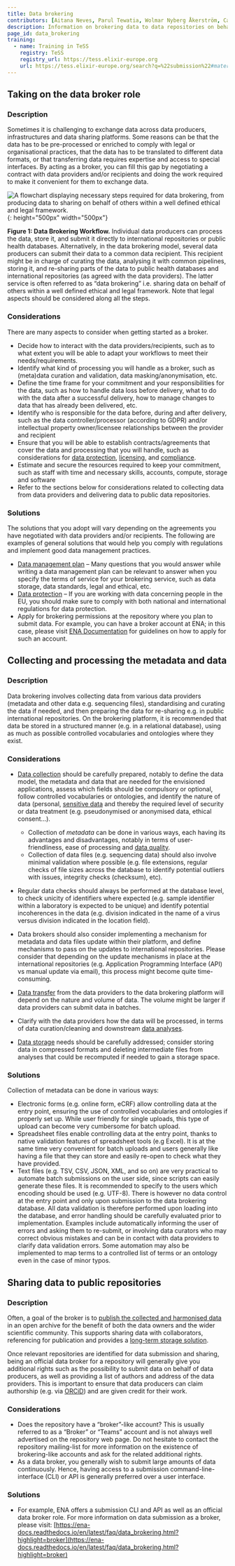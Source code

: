 ```yaml
---
title: Data brokering
contributors: [Aitana Neves, Parul Tewatia, Wolmar Nyberg Åkerström, Carla Cummins, Nils Peder Willassen, Nazeefa Fatima]
description: Information on brokering data to data repositories on behalf of data producers.
page_id: data_brokering
training:
  - name: Training in TeSS
    registry: TeSS
    registry_url: https://tess.elixir-europe.org
    url: https://tess.elixir-europe.org/search?q=%22submission%22#materials
---
```


## Taking on the data broker role 
### Description
Sometimes it is challenging to exchange data across data producers, infrastructures and data sharing platforms. Some reasons can be that the data has to be pre-processed or enriched to comply with legal or organisational practices, that the data has to be translated to different data formats, or that transferring data requires expertise and access to special interfaces. By acting as a broker, you can fill this gap by negotiating a contract with data providers and/or recipients and doing the work required to make it convenient for them to exchange data.

![A flowchart displaying necessary steps required for data brokering, from producing data to sharing on behalf of others within a well defined ethical and legal framework.](/images/data_brokering_figure.svg){: height="500px" width="500px"}

**Figure 1: Data Brokering Workflow.** Individual data producers can process the data, store it, and submit it directly to international repositories or public health databases. Alternatively, in the data brokering model, several data producers can submit their data to a common data recipient. This recipient might be in charge of curating the data, analysing it with common pipelines, storing it, and re-sharing parts of the data to public health databases and international repositories (as agreed with the data providers). The latter service is often referred to as “data brokering” i.e. sharing data on behalf of others within a well defined ethical and legal framework. Note that legal aspects should be considered along all the steps.

### Considerations
There are many aspects to consider when getting started as a broker.

* Decide how to interact with the data providers/recipients, such as to what extent you will be able to adapt your workflows to meet their needs/requirements. 
* Identify what kind of processing you will handle as a broker, such as (meta)data curation and validation, data masking/anonymisation, etc.
* Define the time frame for your commitment and your responsibilities for the data, such as how to handle data loss before delivery, what to do with the data after a successful delivery, how to manage changes to data that has already been delivered, etc.
* Identify who is responsible for the data before, during and after delivery, such as the data controller/processor (according to GDPR) and/or intellectual property owner/licensee relationships between the provider and recipient
* Ensure that you will be able to establish contracts/agreements that cover the data and processing that you will handle, such as considerations for [data protection](data_protection), [licensing](licensing), and [compliance](compliance_monitoring).
* Estimate and secure the resources required to keep your commitment, such as staff with time and necessary skills, accounts, compute, storage and software
* Refer to the sections below for considerations related to collecting data from data providers and delivering data to public data repositories.


### Solutions

The solutions that you adopt will vary depending on the agreements you have negotiated with data providers and/or recipients. The following are examples of general solutions that would help you comply with regulations and implement good data management practices.
* [Data management plan](data_management_plan) – Many questions that you would answer while writing a data management plan can be relevant to answer when you specify the terms of service for your brokering service, such as data storage, data standards, legal and ethical, etc. 
* [Data protection](data_protection) – If you are working with data concerning people in the EU, you should make sure to comply with both national and international regulations for data protection.
* Apply for brokering permissions at the repository where you plan to submit data. For example, you can have a broker account at ENA; in this case, please visit [ENA Documentation](https://ena-docs.readthedocs.io/en/latest/faq/data_brokering.html) for guidelines on how to apply for such an account.

## Collecting and processing the metadata and data
### Description
Data brokering involves collecting data from various data providers (metadata and other data e.g. sequencing files), standardising and curating the data if needed, and then preparing the data for re-sharing e.g. in public international repositories. On the brokering platform, it is recommended that data be stored in a structured manner (e.g. in a relational database), using as much as possible controlled vocabularies and ontologies where they exist.

### Considerations
* [Data collection](collecting) should be carefully prepared, notably to define the data model, the metadata and data that are needed for the envisioned applications, assess which fields should be compulsory or optional, follow controlled vocabularies or ontologies, and identify the nature of data (personal, [sensitive data](sensitive) and thereby the required level of security or data treatment (e.g. pseudonymised or anonymised data, ethical consent…).
  * Collection of *metadata* can be done in various ways, each having its advantages and disadvantages, notably in terms of user-friendliness, ease of processing and [data quality](data_quality).
  * Collection of data files (e.g. sequencing data) should also involve minimal validation where possible (e.g. file extensions, regular checks of file sizes across the database to identify potential outliers with issues, integrity checks (checksum), etc).

* Regular data checks should always be performed at the database level, to check unicity of identifiers where expected (e.g. sample identifier within a laboratory is expected to be unique) and identify potential incoherences in the data (e.g. division indicated in the name of a virus versus division indicated in the location field).
* Data brokers should also consider implementing a mechanism for metadata and data files update within their platform, and define mechanisms to pass on the updates to international repositories. Please consider that depending on the update mechanisms in place at the international repositories (e.g.  Application Programming Interface (API) vs manual update via email), this process might become quite time-consuming.
* [Data transfer](data_transfer) from the data providers to the data brokering platform will depend on the nature and volume of data. The volume might be larger if data providers can submit data in batches. 
* Clarify with the data providers how the data will be processed, in terms of data curation/cleaning and downstream [data analyses](data_analysis). 
* [Data storage](storage) needs should be carefully addressed; consider storing data in compressed formats and deleting intermediate files from analyses that could be recomputed if needed to gain a storage space.

### Solutions
Collection of metadata can be done in various ways:

* Electronic forms (e.g. online form, eCRF) allow controlling data at the entry point, ensuring the use of controlled vocabularies and ontologies if properly set up. While user friendly for single uploads, this type of upload can become very cumbersome for batch upload.
* Spreadsheet files enable controlling data at the entry point, thanks to native validation features of spreadsheet tools (e.g Excel). It is at the same time very convenient for batch uploads and users generally like having a file that they can store and easily re-open to check what they have provided.
* Text files (e.g. TSV, CSV, JSON, XML, and so on) are very practical to automate batch submissions on the user side, since scripts can easily generate these files. It is recommended to specify to the users which encoding should be used (e.g. UTF-8). There is however no data control at the entry point and only upon submission to the data brokering database. All data validation is therefore performed upon loading into the database, and error handling should be carefully evaluated prior to implementation. Examples include automatically informing the user of errors and asking them to re-submit, or involving data curators who may correct obvious mistakes and can be in contact with data providers to clarify data validation errors. Some automation may also be implemented to map terms to a controlled list of terms or an ontology even in the case of minor typos.

## Sharing data to public repositories
### Description
Often, a goal of the broker is to [publish the collected and harmonised data](data_publication) in an open archive for the benefit of both the data owners and the wider scientific community. This supports sharing data with collaborators, referencing for publication and provides a [long-term storage solution](storage).

Once relevant repositories are identified for data submission and sharing, being an official data broker for a repository will generally give you additional rights such as the possibility to submit data on behalf of data producers, as well as providing a list of authors and address of the data providers. This is important to ensure that data producers can claim authorship (e.g. via [ORCiD](https://www.orcid.org)) and are given credit for their work.

### Considerations
* Does the repository have a “broker”-like account? This is usually referred to as a “Broker” or “Teams” account and is not always well advertised on the repository web page. Do not hesitate to contact the repository mailing-list for more information on the existence of brokering-like accounts and ask for the related additional rights.
* As a data broker, you generally wish to submit large amounts of data continuously. Hence, having access to a submission command-line-interface (CLI) or API is generally preferred over a user interface.

### Solutions
* For example, ENA offers a submission CLI and API as well as an official data broker role. For more information on data submission as a broker, please visit: [https://ena-docs.readthedocs.io/en/latest/faq/data_brokering.html?highlight=broker](https://ena-docs.readthedocs.io/en/latest/faq/data_brokering.html?highlight=broker) 
